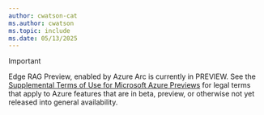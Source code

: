 ```yaml
---
author: cwatson-cat
ms.author: cwatson
ms.topic: include
ms.date: 05/13/2025
---
```

> [!IMPORTANT]
> Edge RAG Preview, enabled by Azure Arc is currently in PREVIEW.
> See the [Supplemental Terms of Use for Microsoft Azure Previews](https://azure.microsoft.com/support/legal/preview-supplemental-terms/) for legal terms that apply to Azure features that are in beta, preview, or otherwise not yet released into general availability.